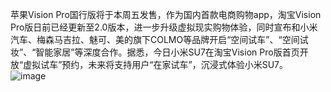 苹果Vision Pro国行版将于本周五发售，作为国内首款电商购物app，淘宝Vision Pro版日前已经更新至2.0版本，进一步升级虚拟现实购物体验，同时宣布和小米汽车、梅森马吉拉、魅可、美的旗下COLMO等品牌开启“空间试车”、“空间试妆”、“智能家居”等深度合作。据悉，今日小米SU7在淘宝Vision Pro版首页开放“虚拟试车”预约，未来将支持用户“在家试车”，沉浸式体验小米SU7。
![image](https://github.com/8380660/8380660.github.io/assets/173595200/b1c04b6d-a524-4269-a437-7255bfb5a287)
